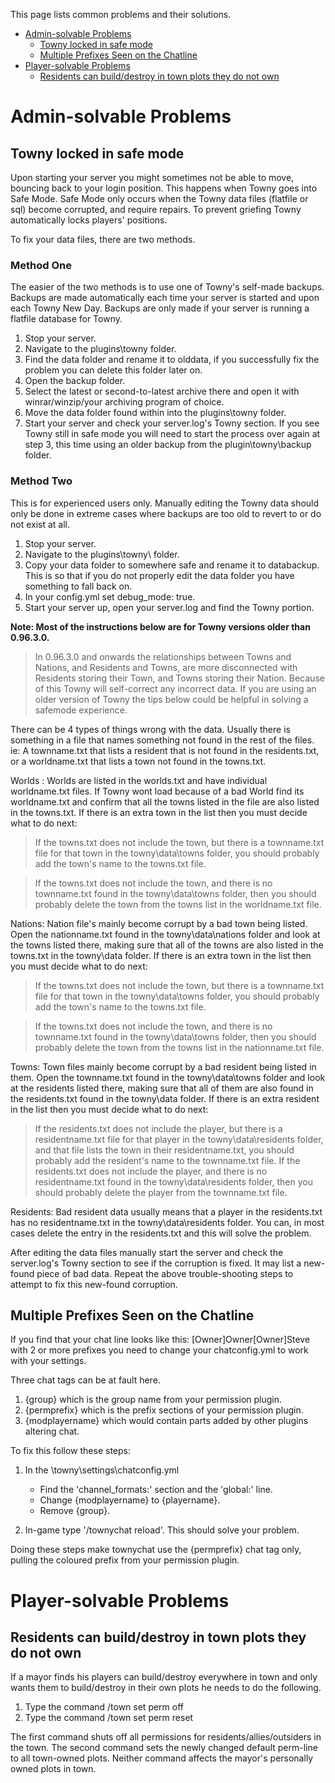 This page lists common problems and their solutions.
- [Admin-solvable Problems](https://github.com/TownyAdvanced/Towny/wiki/Troubleshooting#admin-solvable-problems)
  - [Towny locked in safe mode](https://github.com/TownyAdvanced/Towny/wiki/Troubleshooting#towny-locked-in-safe-mode)
  - [Multiple Prefixes Seen on the Chatline](https://github.com/TownyAdvanced/Towny/wiki/Troubleshooting#multiple-prefixes-seen-on-the-chatline)
- [Player-solvable Problems](https://github.com/TownyAdvanced/Towny/wiki/_Troubleshooting#player-solvable-problems)
  - [Residents can build/destroy in town plots they do not own](https://github.com/TownyAdvanced/Towny/wiki/Troubleshooting#residents-can-builddestroy-in-town-plots-they-do-not-own)

# Admin-solvable Problems

## Towny locked in safe mode

Upon starting your server you might sometimes not be able to move, bouncing back to your login position. This happens when Towny goes into Safe Mode. Safe Mode only occurs when the Towny data files (flatfile or sql) become corrupted, and require repairs. To prevent griefing Towny automatically locks players' positions.

To fix your data files, there are two methods.

### Method One
The easier of the two methods is to use one of Towny's self-made backups. Backups are made automatically each time your server is started and upon each Towny New Day. Backups are only made if your server is running a flatfile database for Towny.

1. Stop your server.
2. Navigate to the plugins\towny folder.
3. Find the data folder and rename it to olddata, if you successfully fix the problem you can delete this folder later on.
4. Open the backup folder.
5. Select the latest or second-to-latest archive there and open it with winrar/winzip/your archiving program of choice.
6. Move the data folder found within into the plugins\towny folder.
7. Start your server and check your server.log's Towny section. If you see Towny still in safe mode you will need to start the process over again at step 3, this time using an older backup from the plugin\towny\backup folder.

### Method Two
This is for experienced users only. Manually editing the Towny data should only be done in extreme cases where backups are too old to revert to or do not exist at all.

1. Stop your server.
2. Navigate to the plugins\towny\ folder.
3. Copy your data folder to somewhere safe and rename it to databackup. This is so that if you do not properly edit the data folder you have something to fall back on.
4. In your config.yml set debug_mode: true.
5. Start your server up, open your server.log and find the Towny portion.

**Note: Most of the instructions below are for Towny versions older than 0.96.3.0.**
>In 0.96.3.0 and onwards the relationships between Towns and Nations, and Residents and Towns, are more disconnected with Residents storing their Town, and Towns storing their Nation. Because of this Towny will self-correct any incorrect data. If you are using an older version of Towny the tips below could be helpful in solving a safemode experience.

There can be 4 types of things wrong with the data. Usually there is something in a file that names something not found in the rest of the files. ie: A townname.txt that lists a resident that is not found in the residents.txt, or a worldname.txt that lists a town not found in the towns.txt.

Worlds : Worlds are listed in the worlds.txt and have individual worldname.txt files. If Towny wont load because of a bad World find its worldname.txt and confirm that all the towns listed in the file are also listed in the towns.txt. If there is an extra town in the list then you must decide what to do next: 

>If the towns.txt does not include the town, but there is a townname.txt file for that town in the towny\data\towns folder, you should probably add the town's name to the towns.txt file. 

>If the towns.txt does not include the town, and there is no townname.txt found in the towny\data\towns folder, then you should probably delete the town from the towns list in the worldname.txt file.

Nations: Nation file's mainly become corrupt by a bad town being listed. Open the nationname.txt found in the towny\data\nations folder and look at the towns listed there, making sure that all of the towns are also listed in the towns.txt in the towny\data folder. If there is an extra town in the list then you must decide what to do next: 

> If the towns.txt does not include the town, but there is a townname.txt file for that town in the towny\data\towns folder, you should probably add the town's name to the towns.txt file. 

>If the towns.txt does not include the town, and there is no townname.txt found in the towny\data\towns folder, then you should probably delete the town from the towns list in the nationname.txt file.

Towns: Town files mainly become corrupt by a bad resident being listed in them. Open the townname.txt found in the towny\data\towns folder and look at the residents listed there, making sure that all of them are also found in the residents.txt found in the towny\data folder. If there is an extra resident in the list then you must decide what to do next: 

> If the residents.txt does not include the player, but there is a residentname.txt file for that player in the towny\data\residents folder, and that file lists the town in their residentname.txt, you should probably add the resident's name to the townname.txt file. 
> If the residents.txt does not include the player, and there is no residentname.txt found in the towny\data\residents folder, then you should probably delete the player from the townname.txt file.

Residents: Bad resident data usually means that a player in the residents.txt has no residentname.txt in the towny\data\residents folder. You can, in most cases delete the entry in the residents.txt and this will solve the problem.

After editing the data files manually start the server and check the server.log's Towny section to see if the corruption is fixed. It may list a new-found piece of bad data. Repeat the above trouble-shooting steps to attempt to fix this new-found corruption.


## Multiple Prefixes Seen on the Chatline
If you find that your chat line looks like this: [Owner]Owner[Owner]Steve with 2 or more prefixes you need to change your chatconfig.yml to work with your settings.

Three chat tags can be at fault here. 
1. {group} which is the group name from your permission plugin. 
2. {permprefix} which is the prefix sections of your permission plugin. 
3. {modplayername} which would contain parts added by other plugins altering chat.

To fix this follow these steps:

1. In the \towny\settings\chatconfig.yml
    - Find the 'channel_formats:' section and the 'global:' line.
    - Change {modplayername} to {playername}.
    - Remove {group}.

2. In-game type '/townychat reload'. This should solve your problem.

Doing these steps make townychat use the {permprefix} chat tag only, pulling the coloured prefix from your permission plugin.

# Player-solvable Problems

## Residents can build/destroy in town plots they do not own
If a mayor finds his players can build/destroy everywhere in town and only wants them to build/destroy in their own plots he needs to do the following.

1. Type the command /town set perm off
2. Type the command /town set perm reset

The first command shuts off all permissions for residents/allies/outsiders in the town. The second command sets the newly changed default perm-line to all town-owned plots. Neither command affects the mayor's personally owned plots in town.